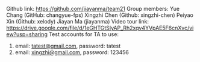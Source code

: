 Github link: https://github.com/jiayanma/team21
Group members:
Yue Chang  (GitHub: changyue-fps)
Xingzhi Chen (Github: xingzhi-chen)
Peiyao Xin (Github: xelody)
Jiayan Ma (jiayanma)
Video tour link: https://drive.google.com/file/d/1eGHTGtSIyAP_Rh2xqv4YVpAE5F6cnXvc/view?usp=sharing
Test accounts for TA to use:
1. email: tatest@gmail.com, password: tatest
2. email: xingzhi@gmail.com, password: 123456